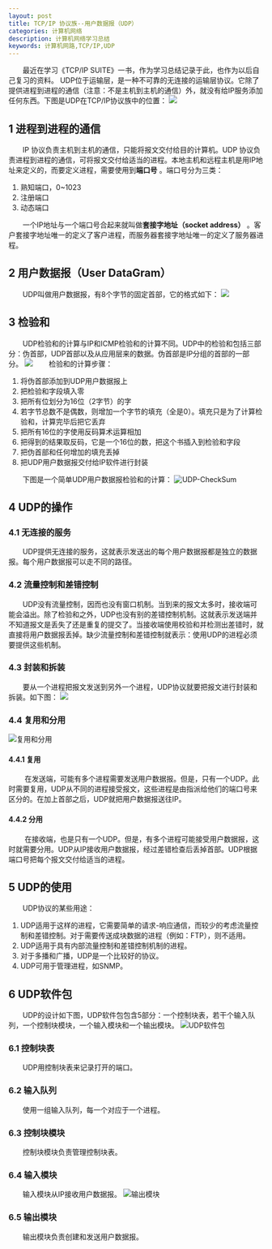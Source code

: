 ```yaml
---
layout: post
title: TCP/IP 协议族--用户数据报（UDP）
categories: 计算机网络
description: 计算机网络学习总结
keywords: 计算机网路,TCP/IP,UDP
---
```


　　最近在学习《TCP/IP SUITE》一书，作为学习总结记录于此，也作为以后自己复习的资料。
UDP位于运输层，是一种不可靠的无连接的运输层协议。它除了提供进程到进程的通信（注意：不是主机到主机的通信）外，就没有给IP服务添加任何东西。下图是UDP在TCP/IP协议族中的位置：
![](http://i.imgur.com/d6lAsGO.png)

## 1 进程到进程的通信
	
　　IP 协议负责主机到主机的通信，只能将报文交付给目的计算机。UDP 协议负责进程到进程的通信，可将报文交付给适当的进程。本地主机和远程主机是用IP地址来定义的，而要定义进程，需要使用到**端口号** 。端口号分为三类：

   1. 熟知端口，0~1023
   2. 注册端口
   3. 动态端口

　　一个IP地址与一个端口号合起来就叫做**套接字地址（socket address）** 。客户套接字地址唯一的定义了客户进程，而服务器套接字地址唯一的定义了服务器进程。

## 2 用户数据报（User DataGram）

　　UDP叫做用户数据报，有8个字节的固定首部，它的格式如下：
![](http://i.imgur.com/qtY5ZjC.png)

## 3 检验和

　　UDP检验和的计算与IP和ICMP检验和的计算不同。UDP中的检验和包括三部分：伪首部，UDP首部以及从应用层来的数据。伪首部是IP分组的首部的一部分。
![](http://i.imgur.com/gErV1k2.png)
　　检验和的计算步骤：

1. 将伪首部添加到UDP用户数据报上
2. 把检验和字段填入零
3. 把所有位划分为16位（2字节）的字
4. 若字节总数不是偶数，则增加一个字节的填充（全是0）。填充只是为了计算检验和，计算完毕后把它丢弃
5. 把所有16位的字使用反码算术运算相加
6. 把得到的结果取反码，它是一个16位的数，把这个书插入到检验和字段
7. 把伪首部和任何增加的填充丢掉
8. 把UDP用户数据报交付给IP软件进行封装

　　下图是一个简单UDP用户数据报检验和的计算：
![UDP-CheckSum](http://i.imgur.com/agF6Ip4.png)

## 4 UDP的操作

### 4.1 无连接的服务

　　UDP提供无连接的服务，这就表示发送出的每个用户数据报都是独立的数据报。每个用户数据报可以走不同的路径。

### 4.2 流量控制和差错控制

　　UDP没有流量控制，因而也没有窗口机制。当到来的报文太多时，接收端可能会溢出。除了检验和之外，UDP也没有别的差错控制机制。这就表示发送端并不知道报文是丢失了还是重复的提交了。当接收端使用校验和并检测出差错时，就直接将用户数据报丢掉。缺少流量控制和差错控制就表示：使用UDP的进程必须要提供这些机制。

### 4.3 封装和拆装

　　要从一个进程把报文发送到另外一个进程，UDP协议就要把报文进行封装和拆装。如下图：
![](http://i.imgur.com/3Xcevdw.png)

### 4.4 复用和分用

![复用和分用](http://i.imgur.com/i7Gerpw.png)

#### 4.4.1 复用
　　
在发送端，可能有多个进程需要发送用户数据报。但是，只有一个UDP。此时需要复用，UDP从不同的进程接受报文，这些进程是由指派给他们的端口号来区分的。在加上首部之后，UDP就把用户数据报送往IP。

#### 4.4.2 分用
　　
在接收端，也是只有一个UDP。但是，有多个进程可能接受用户数据报，这时就需要分用。UDP从IP接收用户数据报，经过差错检查后丢掉首部。UDP根据端口号把每个报文交付给适当的进程。

## 5 UDP的使用

　　UDP协议的某些用途：

1. UDP适用于这样的进程，它需要简单的请求-响应通信，而较少的考虑流量控制和差错控制。对于需要传送成块数据的进程（例如：FTP），则不适用。
2. UDP适用于具有内部流量控制和差错控制机制的进程。
3. 对于多播和广播，UDP是一个比较好的协议。
4. UDP可用于管理进程，如SNMP。

## 6 UDP软件包

　　UDP的设计如下图，UDP软件包包含5部分：一个控制块表，若干个输入队列，一个控制块模块，一个输入模块和一个输出模块。
![UDP软件包](http://i.imgur.com/RP0dp0c.png)

### 6.1 控制块表

　　UDP用控制块表来记录打开的端口。

### 6.2 输入队列

　　使用一组输入队列，每一个对应于一个进程。

### 6.3 控制块模块

　　控制块模块负责管理控制块表。

### 6.4 输入模块

　　输入模块从IP接收用户数据报。
![输出模块](http://i.imgur.com/YwFQckh.png)

### 6.5 输出模块

　　输出模块负责创建和发送用户数据报。
